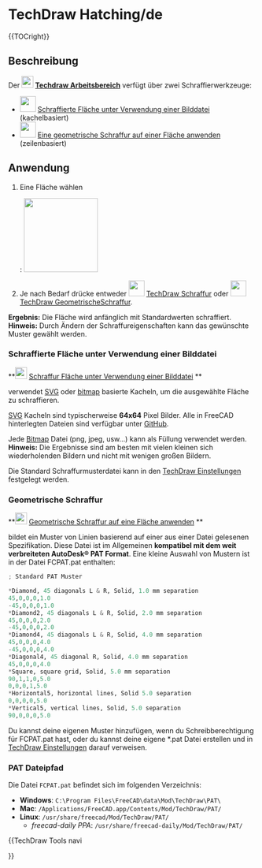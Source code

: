 # TechDraw Hatching/de







{{TOCright}}

## Beschreibung

Der **<img src="images/Workbench_TechDraw.svg" width=24px> [Techdraw Arbeitsbereich](TechDraw_Workbench/de.md)** verfügt über zwei Schraffierwerkzeuge:

-   <img alt="" src=images/TechDraw_Hatch.svg  style="width:32px;"> [Schraffierte Fläche unter Verwendung einer Bilddatei](TechDraw_Hatch/de.md) (kachelbasiert)
-   <img alt="" src=images/TechDraw_GeometricHatch.svg  style="width:32px;"> [Eine geometrische Schraffur auf einer Fläche anwenden](TechDraw_GeometricHatch/de.md) (zeilenbasiert)

## Anwendung

1.  Eine Fläche wählen

    :   <img alt="" src=images/SelectFace.png  style="width:150px;">
2.  Je nach Bedarf drücke entweder <img alt="" src=images/TechDraw_Hatch.svg  style="width:32px;"> [TechDraw Schraffur](TechDraw_Hatch/de.md) oder <img alt="" src=images/TechDraw_GeometricHatch.svg  style="width:32px;"> [TechDraw GeometrischeSchraffur](TechDraw_GeometricHatch/de.md).

**Ergebnis:** Die Fläche wird anfänglich mit Standardwerten schraffiert. **Hinweis:** Durch Ändern der Schraffureigenschaften kann das gewünschte Muster gewählt werden.

### Schraffierte Fläche unter Verwendung einer Bilddatei 


**<img src="images/TechDraw_Hatch.svg" width=24px> [Schraffur Fläche unter Verwendung einer  Bilddatei](TechDraw_Hatch/de.md)
**

verwendet [SVG](SVG/de.md) oder [bitmap](bitmap/de.md) basierte Kacheln, um die ausgewählte Fläche zu schraffieren.

[SVG](SVG/de.md) Kacheln sind typischerweise **64x64** Pixel Bilder. Alle in FreeCAD hinterlegten Dateien sind verfügbar unter [GitHub](https://github.com/FreeCAD/FreeCAD/tree/master/src/Mod/Draft/Resources/patterns).

Jede [Bitmap](bitmap/de.md) Datei (png, jpeg, usw\...) kann als Füllung verwendet werden. **Hinweis:** Die Ergebnisse sind am besten mit vielen kleinen sich wiederholenden Bildern und nicht mit wenigen großen Bildern.

Die Standard Schraffurmusterdatei kann in den [TechDraw Einstellungen](TechDraw_Preferences/de.md) festgelegt werden.

### Geometrische Schraffur 


**<img src="images/TechDraw_GeometricHatch.svg" width=24px> [Geometrische Schraffur auf eine Fläche anwenden](TechDraw_GeometricHatch/de.md)
**

bildet ein Muster von Linien basierend auf einer aus einer Datei gelesenen Spezifikation. Diese Datei ist im Allgemeinen **kompatibel mit dem weit verbreiteten AutoDesk® PAT Format**. Eine kleine Auswahl von Mustern ist in der Datei FCPAT.pat enthalten:


```python
; Standard PAT Muster

*Diamond, 45 diagonals L & R, Solid, 1.0 mm separation
45,0,0,0,1.0
-45,0,0,0,1.0
*Diamond2, 45 diagonals L & R, Solid, 2.0 mm separation
45,0,0,0,2.0
-45,0,0,0,2.0
*Diamond4, 45 diagonals L & R, Solid, 4.0 mm separation
45,0,0,0,4.0
-45,0,0,0,4.0
*Diagonal4, 45 diagonal R, Solid, 4.0 mm separation
45,0,0,0,4.0
*Square, square grid, Solid, 5.0 mm separation 
90,1,1,0,5.0
0,0,0,1,5.0
*Horizontal5, horizontal lines, Solid 5.0 separation
0,0,0,0,5.0
*Vertical5, vertical lines, Solid, 5.0 separation
90,0,0,0,5.0
```

Du kannst deine eigenen Muster hinzufügen, wenn du Schreibberechtigung für FCPAT.pat hast, oder du kannst deine eigene \*.pat Datei erstellen und in [TechDraw Einstellungen](TechDraw_Preferences/de.md) darauf verweisen.

### PAT Dateipfad 

Die Datei `FCPAT.pat` befindet sich im folgenden Verzeichnis:

-   **Windows**: `C:\Program Files\FreeCAD\data\Mod\TechDraw\PAT\`
-   **Mac**: `/Applications/FreeCAD.app/Contents/Mod/TechDraw/PAT/`
-   **Linux**: `/usr/share/freecad/Mod/TechDraw/PAT/`
    -   *freecad-daily PPA*: `/usr/share/freecad-daily/Mod/TechDraw/PAT/`





{{TechDraw Tools navi

}}  
